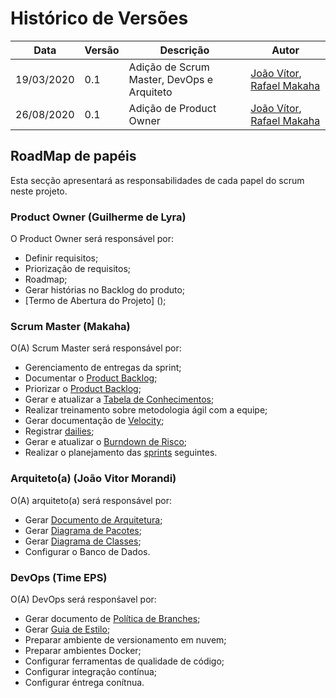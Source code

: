 # Histórico de Versões

|Data           |Versão     |Descrição          |Autor                   |
| ----------------------------| --------------------------- | ------------------------------------  | ----------------------|
|19/03/2020|0.1| Adição de Scrum Master, DevOps e Arquiteto |[João Vítor](http://github.com/joaovitorml), [Rafael Makaha](http://github.com/rafaelmakaha) |
|26/08/2020|0.1| Adição de Product Owner |[João Vítor](http://github.com/joaovitorml), [Rafael Makaha](http://github.com/rafaelmakaha) |

## RoadMap de papéis

Esta secção apresentará as responsabilidades de cada papel do scrum neste projeto.

### Product Owner (Guilherme de Lyra)

O Product Owner será responsável por:

* Definir requisitos;
* Priorização de requisitos;
* Roadmap;
* Gerar histórias no Backlog do produto;
* [Termo de Abertura do Projeto] ();

### Scrum Master (Makaha)

O(A) Scrum Master será responsável por:

* Gerenciamento de entregas da sprint;
* Documentar o [Product Backlog]();
* Priorizar o [Product Backlog]();
* Gerar e atualizar a [Tabela de Conhecimentos]();
* Realizar treinamento sobre metodologia ágil com a equipe;
* Gerar documentação de [Velocity]();
* Registrar [dailies]();
* Gerar e atualizar o [Burndown de Risco]();
* Realizar o planejamento das [sprints](./product_roadmap.md) seguintes.

### Arquiteto(a) (João Vitor Morandi)

O(A) arquiteto(a) será responsável por:

* Gerar [Documento de Arquitetura]();
* Gerar [Diagrama de Pacotes]();
* Gerar [Diagrama de Classes]();
* Configurar o Banco de Dados.

### DevOps (Time EPS)

O(A) DevOps será responśavel por:

* Gerar documento de [Política de Branches]();
* Gerar [Guia de Estilo]();
* Preparar ambiente de versionamento em nuvem;
* Preparar ambientes Docker;
* Configurar ferramentas de qualidade de código;
* Configurar integração contínua;
* Configurar éntrega conítnua.